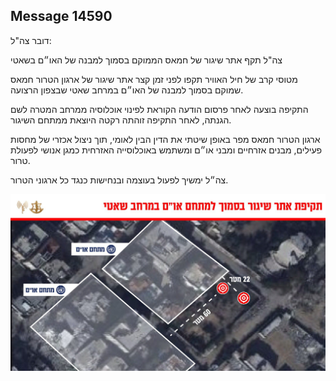 ## Message 14590

דובר צה"ל:

צה"ל תקף אתר שיגור של חמאס הממוקם בסמוך למבנה של האו״ם בשאטי

מטוסי קרב של חיל האוויר תקפו לפני זמן קצר אתר שיגור של ארגון הטרור חמאס שמוקם בסמוך למבנה של האו״ם במרחב שאטי שבצפון הרצועה.

התקיפה בוצעה לאחר פרסום הודעה הקוראת לפינוי אוכלוסיה ממרחב המטרה לשם הגנתה, לאחר התקיפה זוהתה רקטה היוצאת ממתחם השיגור.

ארגון הטרור חמאס מפר באופן שיטתי את הדין הבין לאומי, תוך ניצול אכזרי של מחסות פעילים, מבנים אזרחיים ומבני או״ם ומשתמש באוכלוסייה האזרחית כמגן אנושי לפעולת טרור.

צה״ל ימשיך לפעול בעוצמה ובנחישות כנגד כל ארגוני הטרור.

![Photo](14590/14590_photo.jpg)
